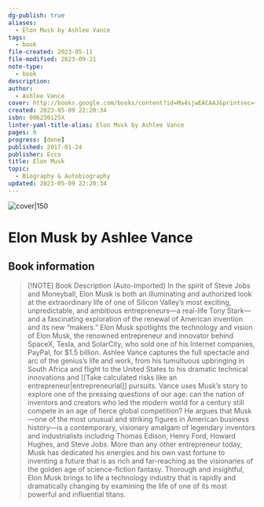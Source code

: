 ```yaml
---
dg-publish: true
aliases:
  - Elon Musk by Ashlee Vance
tags:
  - book
file-created: 2023-05-11
file-modified: 2023-09-21
note-type:
  - book
description: 
author:
  - Ashlee Vance
cover: http://books.google.com/books/content?id=Ma4sjwEACAAJ&printsec=frontcover&img=1&zoom=1&source=gbs_api
created: 2023-05-09 22:20:34
isbn: 006230125X
linter-yaml-title-alias: Elon Musk by Ashlee Vance
pages: 0
progress: [done]
published: 2017-01-24
publisher: Ecco
title: Elon Musk
topic:
  - Biography & Autobiography
updated: 2023-05-09 22:20:34
---
```


![cover|150](http://books.google.com/books/content?id=Ma4sjwEACAAJ&printsec=frontcover&img=1&zoom=1&source=gbs_api)

# Elon Musk by Ashlee Vance

## Book information

> [!NOTE] Book Description (Auto-Imported)
> In the spirit of Steve Jobs and Moneyball, Elon Musk is both an illuminating and authorized look at the extraordinary life of one of Silicon Valley’s most exciting, unpredictable, and ambitious entrepreneurs—a real-life Tony Stark—and a fascinating exploration of the renewal of American invention and its new “makers.” Elon Musk spotlights the technology and vision of Elon Musk, the renowned entrepreneur and innovator behind SpaceX, Tesla, and SolarCity, who sold one of his Internet companies, PayPal, for $1.5 billion. Ashlee Vance captures the full spectacle and arc of the genius’s life and work, from his tumultuous upbringing in South Africa and flight to the United States to his dramatic technical innovations and [[Take calculated risks like an entrepreneur|entrepreneurial]] pursuits. Vance uses Musk’s story to explore one of the pressing questions of our age: can the nation of inventors and creators who led the modern world for a century still compete in an age of fierce global competition? He argues that Musk—one of the most unusual and striking figures in American business history—is a contemporary, visionary amalgam of legendary inventors and industrialists including Thomas Edison, Henry Ford, Howard Hughes, and Steve Jobs. More than any other entrepreneur today, Musk has dedicated his energies and his own vast fortune to inventing a future that is as rich and far-reaching as the visionaries of the golden age of science-fiction fantasy. Thorough and insightful, Elon Musk brings to life a technology industry that is rapidly and dramatically changing by examining the life of one of its most powerful and influential titans.
